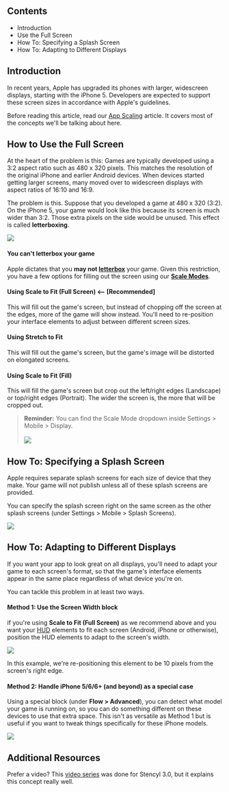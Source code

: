 ## Contents

* Introduction
* Use the Full Screen
* How To: Specifying a Splash Screen
* How To: Adapting to Different Displays


## Introduction

In recent years, Apple has upgraded its phones with larger, widescreen displays, starting with the iPhone 5. Developers are expected to support these screen sizes in accordance with Apple's guidelines.

Before reading this article, read our [App Scaling](http://www.stencyl.com/help/view/mobile-app-scaling/) article. It covers most of the concepts we'll be talking about here.


## How to Use the Full Screen

At the heart of the problem is this: Games are typically developed using a 3:2 aspect ratio such as 480 x 320 pixels. This matches the resolution of the original iPhone and earlier Android devices. When devices started getting larger screens, many moved over to widescreen displays with aspect ratios of 16:10 and 16:9.

The problem is this. Suppose that you developed a game at 480 x 320 (3:2). On the iPhone 5, your game would look like this because its screen is much wider than 3:2. Those extra pixels on the side would be unused. This effect is called **letterboxing**.

![](http://static.stencyl.com/pedia2/ch11/letterboxed.png)


#### You can't letterbox your game

Apple dictates that you **may not [letterbox](http://static.stencyl.com/v3/images/announcement/stf1.jpg)** your game. Given this restriction, you have a few options for filling out the screen using our [**Scale Modes**](http://www.stencyl.com/help/view/mobile-app-scaling/).

#### Using Scale to Fit (Full Screen) <-- [Recommended]
This will fill out the game's screen, but instead of chopping off the screen at the edges, more of the game will show instead. You'll need to re-position your interface elements to adjust between different screen sizes.

#### Using Stretch to Fit
This will fill out the game's screen, but the game's image will be distorted on elongated screens.

#### Using Scale to Fit (Fill)
This will fill the game's screen but crop out the left/right edges (Landscape) or top/right edges (Portrait). The wider the screen is, the more that will be cropped out.

> **Reminder:** You can find the Scale Mode dropdown inside Settings > Mobile > Display.<br/><br/>![](http://static.stencyl.com/help/images/iphone5-3.png)


## How To: Specifying a Splash Screen

Apple requires separate splash screens for each size of device that they make. Your game will not publish unless all of these splash screens are provided.

You can specify the splash screen right on the same screen as the other splash screens (under Settings > Mobile > Splash Screens).

![](http://static.stencyl.com/help/images/iphone5-4.png)


## How To: Adapting to Different Displays

If you want your app to look great on all displays, you'll need to adapt your game to each screen's format, so that the game's interface elements appear in the same place regardless of what device you're on.

You can tackle this problem in at least two ways.

#### Method 1: Use the Screen Width block

if you're using **Scale to Fit (Full Screen)** as we recommend above and you want your [HUD](http://www.stencyl.com/help/view/drawing-text-and-huds/) elements to fit each screen (Android, iPhone or otherwise), position the HUD elements to adapt to the screen's width.

![](http://static.stencyl.com/pedia2/ch11/adapt-example.png)

In this example, we're re-positioning this element to be 10 pixels from the screen's right edge.


#### Method 2: Handle iPhone 5/6/6+ (and beyond) as a special case

Using a special block (under **Flow > Advanced**), you can detect what model your game is running on, so you can do something different on these devices to use that extra space. This isn't as versatile as Method 1 but is useful if you want to tweak things specifically for these iPhone models.

![](http://static.stencyl.com/help/images/iphone5-5.png)


## Additional Resources

Prefer a video? This [video series](http://www.youtube.com/watch?v=4I_HqB9-bis&list=PLkcZhcNsGmYq8xa9-4XP-gegXP6Om3Ilp) was done for Stencyl 3.0, but it explains this concept really well.
